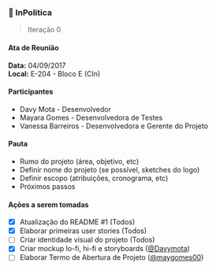 ### 💸 InPolitica
> Iteração 0

#### Ata de Reunião

**Data:** 04/09/2017<br>
**Local:** E-204 - Bloco E (CIn)

#### Participantes

- Davy Mota - Desenvolvedor
- Mayara Gomes - Desenvolvedora de Testes
- Vanessa Barreiros - Desenvolvedora e Gerente do Projeto

#### Pauta
- Rumo do projeto (área, objetivo, etc)
- Definir nome do projeto (se possível, sketches do logo)
- Definir escopo (atribuições, cronograma, etc)
- Próximos passos

####  Ações a serem tomadas
- [x] Atualização do README #1 (Todos)
- [x] Elaborar primeiras user stories (Todos)
- [ ] Criar identidade visual do projeto (Todos)
- [x] Criar mockup lo-fi, hi-fi e storyboards  ([@Davymota](http://github.com/Davymota))
- [ ] Elaborar Termo de Abertura de Projeto ([@maygomes00](http://github.com/maygomes00))
